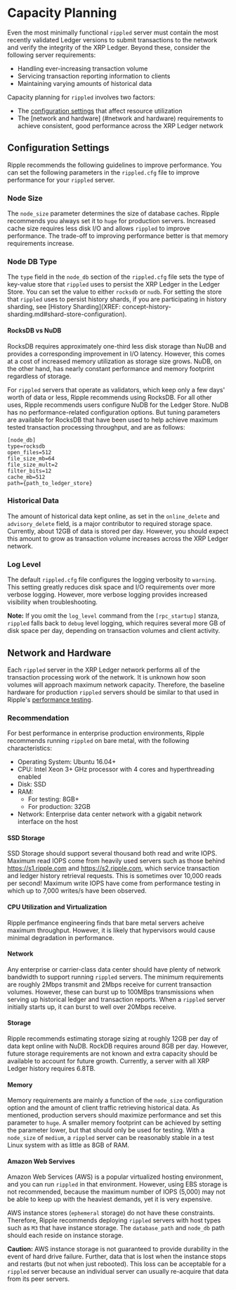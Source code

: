 # Capacity Planning


Even the most minimally functional `rippled` server must contain the most recently validated Ledger versions to submit transactions to the network and verify the integrity of the XRP Ledger. Beyond these, consider the following server requirements:

- Handling ever-increasing transaction volume
- Servicing transaction reporting information to clients
- Maintaining varying amounts of historical data

Capacity planning for `rippled` involves two factors:

- The [configuration settings](#configuration-settings) that affect resource utilization
- The [network and hardware] (#network and hardware) requirements to achieve consistent, good performance across the XRP Ledger network

## Configuration Settings

Ripple recommends the following guidelines to improve performance. You can set the following parameters in the `rippled.cfg` file to improve performance for your `rippled` server.

### Node Size

The `node_size` parameter determines the size of database caches. Ripple recommends you always set it to `huge` for production servers. Increased cache size requires less disk I/O and allows `rippled` to improve performance. The trade-off to improving performance better is that memory requirements increase.

### Node DB Type

The `type` field in the `node_db` section of the `rippled.cfg` file sets the type of key-value store that `rippled` uses to persist the XRP Ledger in the Ledger Store. You can set the value to either `rocksdb` or `nudb`. For setting the store that `rippled` uses to persist history shards, if you are participating in history sharding, see [History Sharding](XREF: concept-history-sharding.md#shard-store-configuration).

#### RocksDB vs NuDB
RocksDB requires approximately one-third less disk storage than NuDB and provides a corresponding improvement in I/O latency. However, this comes at a cost of increased memory utilization as storage size grows. NuDB, on the other hand, has nearly constant performance and memory footprint regardless of storage.

For `rippled` servers that operate as validators, which keep only a few days' worth of data or less, Ripple recommends using RocksDB. For all other uses, Ripple recommends users configure NuDB for the Ledger Store. NuDB has no performance-related configuration options. But tuning parameters are available for RocksDB that have been used to help achieve maximum tested transaction processing throughput, and are as follows:

```
[node_db]
type=rocksdb
open_files=512
file_size_mb=64
file_size_mult=2
filter_bits=12
cache_mb=512
path={path_to_ledger_store}
```

### Historical Data

The amount of historical data kept online, as set in the `online_delete` and  `advisory_delete` field, is a major contributor to required storage space. Currently, about 12GB of data is stored per day. However, you should expect this amount to grow as transaction volume increases across the XRP Ledger network.

### Log Level

The default `rippled.cfg` file configures the logging verbosity to `warning`. This setting greatly reduces disk space and I/O requirements over more verbose logging. However, more verbose logging provides increased visibility when troubleshooting.

**Note:** If you omit the `log_level` command from the `[rpc_startup]` stanza, `rippled` falls back to `debug` level logging, which requires several more GB of disk space per day, depending on transaction volumes and client activity.

## Network and Hardware

Each `rippled` server in the XRP Ledger network performs all of the transaction processing work of the network. It is unknown how soon volumes will approach maximum network capacity. Therefore, the baseline hardware for production `rippled` servers should be similar to that used in Ripple's [performance testing](https://ripple.com/dev-blog/demonstrably-scalable-blockchain/).

### Recommendation

For best performance in enterprise production environments, Ripple recommends running `rippled` on bare metal, with the following characteristics:

- Operating System: Ubuntu 16.04+
- CPU: Intel Xeon 3+ GHz processor with 4 cores and hyperthreading enabled
- Disk: SSD
- RAM:
	- For testing: 8GB+
	- For production: 32GB
- Network: Enterprise data center network with a gigabit network interface on the host

#### SSD Storage

SSD Storage should support several thousand both read and write IOPS. Maximum read IOPS come from heavily used servers such as those behind https://s1.ripple.com and https://s2.ripple.com, which service transaction and ledger history retrieval requests. This is sometimes over 10,000 reads per second! Maximum write IOPS have come from performance testing in which up to 7,000 writes/s have been observed.

#### CPU Utilization and Virtualization
Ripple perfmance engineering finds that bare metal servers acheive maximum throughput. However, it is likely that hypervisors would cause minimal degradation in performance.

#### Network

Any enterprise or carrier-class data center should have plenty of network bandwidth to support running `rippled` servers. The minimum requirements are roughly 2Mbps transmit and 2Mbps receive for current transaction volumes. However, these can burst up to 100MBps transmissions when serving up historical ledger and transaction reports. When a `rippled` server initially starts up, it can burst to well over 20Mbps receive.

#### Storage

Ripple recommends estimating storage sizing at roughly 12GB per day of data kept online with NuDB. RockDB requires around 8GB per day. However, future storage requirements are not known and extra capacity should be available to account for future growth. Currently, a server with all XRP Ledger history requires 6.8TB.

<!-- {# ***TODO: Update the dated storage consideration above, as needed. ***#} -->
<!-- {# ***TODO: Create historic metrics that a user can use to derive what will be required. For ex, a chart with 1TB in 2014, 3TB in 2015, 7TB in 2018 ***#} -->

#### Memory

Memory requirements are mainly a function of the `node_size` configuration option and the amount of client traffic retrieving historical data. As mentioned, production servers should maximize performance and set this parameter to `huge`. A smaller memory footprint can be achieved by setting the parameter lower, but that should only be used for testing. With a `node_size` of `medium`, a `rippled` server can be reasonably stable in a test Linux system with as little as 8GB of RAM.

#### Amazon Web Servives

Amazon Web Services (AWS) is a popular virtualized hosting environment, and you can run `rippled`  in that environment. However, using EBS storage is not recommended, because the maximum number of IOPS (5,000) may not be able to keep up with the heaviest demands, yet it is very expensive.

AWS instance stores (`ephemeral` storage) do not have these constraints. Therefore, Ripple recommends deploying `rippled` servers with host types such as `M3` that have instance storage. The `database_path` and `node_db` path should each reside on instance storage.

**Caution:** AWS instance storage is not guaranteed to provide durability in the event of hard drive failure. Further, data that is lost when the instance stops and restarts (but not when just rebooted). This loss can be acceptable for a `rippled` server because an individual server can usually re-acquire that data from its peer servers.
